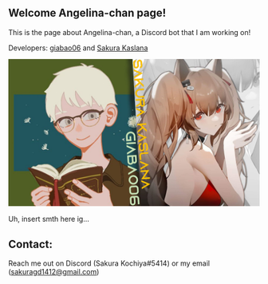## Welcome Angelina-chan page!

This is the page about Angelina-chan, a Discord bot that I am working on!

Developers: [giabao06](https://github.com/giabao06) and [Sakura Kaslana](https://github.com/SakuraKaslana)

![devs](docs/assets/devs.jpg "Giabao and Sakura")

Uh, insert smth here ig...

## Contact:
Reach me out on Discord (Sakura Kochiya#5414) or my email (sakuragd1412@gmail.com)
